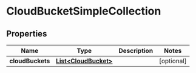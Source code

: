
# CloudBucketSimpleCollection

## Properties
Name | Type | Description | Notes
------------ | ------------- | ------------- | -------------
**cloudBuckets** | [**List&lt;CloudBucket&gt;**](CloudBucket.md) |  |  [optional]




